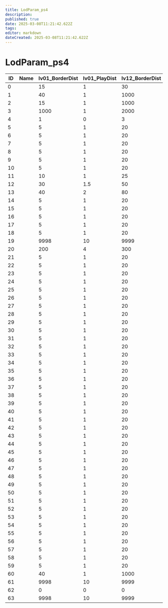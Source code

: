 ```yaml
---
title: LodParam_ps4
description: 
published: true
date: 2025-03-08T11:21:42.622Z
tags: 
editor: markdown
dateCreated: 2025-03-08T11:21:42.622Z
---
```


# LodParam_ps4
|ID|Name|lv01_BorderDist|lv01_PlayDist|lv12_BorderDist|lv12_PlayDist|textureLod|draw_BorderDist|draw_PlayDist|shadowDraw_BorderDist|shadowDraw_PlayDist|motionBlur_BorderDist|motionBlur_PlayDist|type|lodCrossFadeEnable|dummy     |lodCrossFadeTime|reserve                                                                         |
|--|-|----|---|----|--|-|----|-|----|-|----|-|-|-|----------|---|--------------------------------------------------------------------------------|
|0 | |15  |1  |30  |2 |1|9999|1|9999|1|9999|1|0|0|[0&#124;0]|0.2|[0&#124;0&#124;0&#124;0&#124;0&#124;0&#124;0&#124;0&#124;0&#124;0&#124;0&#124;0]|
1 | |40  |1  |1000|2 |1|9999|1|9999|1|9999|1|0|0|[0&#124;0]|0.2|[0&#124;0&#124;0&#124;0&#124;0&#124;0&#124;0&#124;0&#124;0&#124;0&#124;0&#124;0]|
2 | |15  |1  |1000|2 |1|9999|1|9999|1|9999|1|0|0|[0&#124;0]|0.2|[0&#124;0&#124;0&#124;0&#124;0&#124;0&#124;0&#124;0&#124;0&#124;0&#124;0&#124;0]|
3 | |1000|1  |2000|2 |1|9999|1|9999|1|9999|1|0|0|[0&#124;0]|0.2|[0&#124;0&#124;0&#124;0&#124;0&#124;0&#124;0&#124;0&#124;0&#124;0&#124;0&#124;0]|
4 | |1   |0  |3   |0 |0|9999|1|9999|1|9999|1|0|0|[0&#124;0]|0.2|[0&#124;0&#124;0&#124;0&#124;0&#124;0&#124;0&#124;0&#124;0&#124;0&#124;0&#124;0]|
5 | |5   |1  |20  |2 |0|9999|1|9999|1|9999|1|0|0|[0&#124;0]|0.2|[0&#124;0&#124;0&#124;0&#124;0&#124;0&#124;0&#124;0&#124;0&#124;0&#124;0&#124;0]|
6 | |5   |1  |20  |2 |0|9999|1|9999|1|9999|1|0|0|[0&#124;0]|0.2|[0&#124;0&#124;0&#124;0&#124;0&#124;0&#124;0&#124;0&#124;0&#124;0&#124;0&#124;0]|
7 | |5   |1  |20  |2 |0|9999|1|9999|1|9999|1|0|0|[0&#124;0]|0.2|[0&#124;0&#124;0&#124;0&#124;0&#124;0&#124;0&#124;0&#124;0&#124;0&#124;0&#124;0]|
8 | |5   |1  |20  |2 |1|9999|1|9999|1|9999|1|0|0|[0&#124;0]|0.2|[0&#124;0&#124;0&#124;0&#124;0&#124;0&#124;0&#124;0&#124;0&#124;0&#124;0&#124;0]|
9 | |5   |1  |20  |2 |1|9999|1|9999|1|9999|1|0|0|[0&#124;0]|0.2|[0&#124;0&#124;0&#124;0&#124;0&#124;0&#124;0&#124;0&#124;0&#124;0&#124;0&#124;0]|
10| |5   |1  |20  |2 |1|9999|1|9999|1|9999|1|0|0|[0&#124;0]|0.2|[0&#124;0&#124;0&#124;0&#124;0&#124;0&#124;0&#124;0&#124;0&#124;0&#124;0&#124;0]|
11| |10  |1  |25  |2 |1|9999|1|9999|1|9999|1|0|0|[0&#124;0]|0.2|[0&#124;0&#124;0&#124;0&#124;0&#124;0&#124;0&#124;0&#124;0&#124;0&#124;0&#124;0]|
12| |30  |1.5|50  |3 |1|9999|1|9999|1|9999|1|0|0|[0&#124;0]|0.2|[0&#124;0&#124;0&#124;0&#124;0&#124;0&#124;0&#124;0&#124;0&#124;0&#124;0&#124;0]|
13| |40  |2  |80  |4 |1|9999|1|9999|1|9999|1|0|0|[0&#124;0]|0.2|[0&#124;0&#124;0&#124;0&#124;0&#124;0&#124;0&#124;0&#124;0&#124;0&#124;0&#124;0]|
14| |5   |1  |20  |2 |1|9999|1|9999|1|9999|1|0|0|[0&#124;0]|0.2|[0&#124;0&#124;0&#124;0&#124;0&#124;0&#124;0&#124;0&#124;0&#124;0&#124;0&#124;0]|
15| |5   |1  |20  |2 |1|9999|1|9999|1|9999|1|0|0|[0&#124;0]|0.2|[0&#124;0&#124;0&#124;0&#124;0&#124;0&#124;0&#124;0&#124;0&#124;0&#124;0&#124;0]|
16| |5   |1  |20  |2 |1|9999|1|9999|1|9999|1|0|0|[0&#124;0]|0.2|[0&#124;0&#124;0&#124;0&#124;0&#124;0&#124;0&#124;0&#124;0&#124;0&#124;0&#124;0]|
17| |5   |1  |20  |2 |1|9999|1|9999|1|9999|1|0|0|[0&#124;0]|0.2|[0&#124;0&#124;0&#124;0&#124;0&#124;0&#124;0&#124;0&#124;0&#124;0&#124;0&#124;0]|
18| |5   |1  |20  |2 |1|9999|1|9999|1|9999|1|0|0|[0&#124;0]|0.2|[0&#124;0&#124;0&#124;0&#124;0&#124;0&#124;0&#124;0&#124;0&#124;0&#124;0&#124;0]|
19| |9998|10 |9999|10|1|9999|1|9999|1|9999|1|0|0|[0&#124;0]|0.2|[0&#124;0&#124;0&#124;0&#124;0&#124;0&#124;0&#124;0&#124;0&#124;0&#124;0&#124;0]|
20| |200 |4  |300 |8 |1|9999|1|9999|1|9999|1|0|0|[0&#124;0]|0.2|[0&#124;0&#124;0&#124;0&#124;0&#124;0&#124;0&#124;0&#124;0&#124;0&#124;0&#124;0]|
21| |5   |1  |20  |2 |1|9999|1|9999|1|9999|1|0|0|[0&#124;0]|0.2|[0&#124;0&#124;0&#124;0&#124;0&#124;0&#124;0&#124;0&#124;0&#124;0&#124;0&#124;0]|
22| |5   |1  |20  |2 |1|9999|1|9999|1|9999|1|0|0|[0&#124;0]|0.2|[0&#124;0&#124;0&#124;0&#124;0&#124;0&#124;0&#124;0&#124;0&#124;0&#124;0&#124;0]|
23| |5   |1  |20  |2 |1|9999|1|9999|1|9999|1|0|0|[0&#124;0]|0.2|[0&#124;0&#124;0&#124;0&#124;0&#124;0&#124;0&#124;0&#124;0&#124;0&#124;0&#124;0]|
24| |5   |1  |20  |2 |1|9999|1|9999|1|9999|1|0|0|[0&#124;0]|0.2|[0&#124;0&#124;0&#124;0&#124;0&#124;0&#124;0&#124;0&#124;0&#124;0&#124;0&#124;0]|
25| |5   |1  |20  |2 |1|9999|1|9999|1|9999|1|0|0|[0&#124;0]|0.2|[0&#124;0&#124;0&#124;0&#124;0&#124;0&#124;0&#124;0&#124;0&#124;0&#124;0&#124;0]|
26| |5   |1  |20  |2 |1|9999|1|9999|1|9999|1|0|0|[0&#124;0]|0.2|[0&#124;0&#124;0&#124;0&#124;0&#124;0&#124;0&#124;0&#124;0&#124;0&#124;0&#124;0]|
27| |5   |1  |20  |2 |1|9999|1|9999|1|9999|1|0|0|[0&#124;0]|0.2|[0&#124;0&#124;0&#124;0&#124;0&#124;0&#124;0&#124;0&#124;0&#124;0&#124;0&#124;0]|
28| |5   |1  |20  |2 |1|9999|1|9999|1|9999|1|0|0|[0&#124;0]|0.2|[0&#124;0&#124;0&#124;0&#124;0&#124;0&#124;0&#124;0&#124;0&#124;0&#124;0&#124;0]|
29| |5   |1  |20  |2 |1|9999|1|9999|1|9999|1|0|0|[0&#124;0]|0.2|[0&#124;0&#124;0&#124;0&#124;0&#124;0&#124;0&#124;0&#124;0&#124;0&#124;0&#124;0]|
30| |5   |1  |20  |2 |1|9999|1|9999|1|9999|1|0|0|[0&#124;0]|0.2|[0&#124;0&#124;0&#124;0&#124;0&#124;0&#124;0&#124;0&#124;0&#124;0&#124;0&#124;0]|
31| |5   |1  |20  |2 |1|9999|1|9999|1|9999|1|0|0|[0&#124;0]|0.2|[0&#124;0&#124;0&#124;0&#124;0&#124;0&#124;0&#124;0&#124;0&#124;0&#124;0&#124;0]|
32| |5   |1  |20  |2 |1|9999|1|9999|1|9999|1|0|0|[0&#124;0]|0.2|[0&#124;0&#124;0&#124;0&#124;0&#124;0&#124;0&#124;0&#124;0&#124;0&#124;0&#124;0]|
33| |5   |1  |20  |2 |1|9999|1|9999|1|9999|1|0|0|[0&#124;0]|0.2|[0&#124;0&#124;0&#124;0&#124;0&#124;0&#124;0&#124;0&#124;0&#124;0&#124;0&#124;0]|
34| |5   |1  |20  |2 |1|9999|1|9999|1|9999|1|0|0|[0&#124;0]|0.2|[0&#124;0&#124;0&#124;0&#124;0&#124;0&#124;0&#124;0&#124;0&#124;0&#124;0&#124;0]|
35| |5   |1  |20  |2 |1|9999|1|9999|1|9999|1|0|0|[0&#124;0]|0.2|[0&#124;0&#124;0&#124;0&#124;0&#124;0&#124;0&#124;0&#124;0&#124;0&#124;0&#124;0]|
36| |5   |1  |20  |2 |1|9999|1|9999|1|9999|1|0|0|[0&#124;0]|0.2|[0&#124;0&#124;0&#124;0&#124;0&#124;0&#124;0&#124;0&#124;0&#124;0&#124;0&#124;0]|
37| |5   |1  |20  |2 |1|9999|1|9999|1|9999|1|0|0|[0&#124;0]|0.2|[0&#124;0&#124;0&#124;0&#124;0&#124;0&#124;0&#124;0&#124;0&#124;0&#124;0&#124;0]|
38| |5   |1  |20  |2 |1|9999|1|9999|1|9999|1|0|0|[0&#124;0]|0.2|[0&#124;0&#124;0&#124;0&#124;0&#124;0&#124;0&#124;0&#124;0&#124;0&#124;0&#124;0]|
39| |5   |1  |20  |2 |1|9999|1|9999|1|9999|1|0|0|[0&#124;0]|0.2|[0&#124;0&#124;0&#124;0&#124;0&#124;0&#124;0&#124;0&#124;0&#124;0&#124;0&#124;0]|
40| |5   |1  |20  |2 |1|9999|1|9999|1|9999|1|0|0|[0&#124;0]|0.2|[0&#124;0&#124;0&#124;0&#124;0&#124;0&#124;0&#124;0&#124;0&#124;0&#124;0&#124;0]|
41| |5   |1  |20  |2 |1|9999|1|9999|1|9999|1|0|0|[0&#124;0]|0.2|[0&#124;0&#124;0&#124;0&#124;0&#124;0&#124;0&#124;0&#124;0&#124;0&#124;0&#124;0]|
42| |5   |1  |20  |2 |1|9999|1|9999|1|9999|1|0|0|[0&#124;0]|0.2|[0&#124;0&#124;0&#124;0&#124;0&#124;0&#124;0&#124;0&#124;0&#124;0&#124;0&#124;0]|
43| |5   |1  |20  |2 |1|9999|1|9999|1|9999|1|0|0|[0&#124;0]|0.2|[0&#124;0&#124;0&#124;0&#124;0&#124;0&#124;0&#124;0&#124;0&#124;0&#124;0&#124;0]|
44| |5   |1  |20  |2 |1|9999|1|9999|1|9999|1|0|0|[0&#124;0]|0.2|[0&#124;0&#124;0&#124;0&#124;0&#124;0&#124;0&#124;0&#124;0&#124;0&#124;0&#124;0]|
45| |5   |1  |20  |2 |1|9999|1|9999|1|9999|1|0|0|[0&#124;0]|0.2|[0&#124;0&#124;0&#124;0&#124;0&#124;0&#124;0&#124;0&#124;0&#124;0&#124;0&#124;0]|
46| |5   |1  |20  |2 |1|9999|1|9999|1|9999|1|0|0|[0&#124;0]|0.2|[0&#124;0&#124;0&#124;0&#124;0&#124;0&#124;0&#124;0&#124;0&#124;0&#124;0&#124;0]|
47| |5   |1  |20  |2 |1|9999|1|9999|1|9999|1|0|0|[0&#124;0]|0.2|[0&#124;0&#124;0&#124;0&#124;0&#124;0&#124;0&#124;0&#124;0&#124;0&#124;0&#124;0]|
48| |5   |1  |20  |2 |1|9999|1|9999|1|9999|1|0|0|[0&#124;0]|0.2|[0&#124;0&#124;0&#124;0&#124;0&#124;0&#124;0&#124;0&#124;0&#124;0&#124;0&#124;0]|
49| |5   |1  |20  |2 |1|9999|1|9999|1|9999|1|0|0|[0&#124;0]|0.2|[0&#124;0&#124;0&#124;0&#124;0&#124;0&#124;0&#124;0&#124;0&#124;0&#124;0&#124;0]|
50| |5   |1  |20  |2 |1|9999|1|9999|1|9999|1|0|0|[0&#124;0]|0.2|[0&#124;0&#124;0&#124;0&#124;0&#124;0&#124;0&#124;0&#124;0&#124;0&#124;0&#124;0]|
51| |5   |1  |20  |2 |1|9999|1|9999|1|9999|1|0|0|[0&#124;0]|0.2|[0&#124;0&#124;0&#124;0&#124;0&#124;0&#124;0&#124;0&#124;0&#124;0&#124;0&#124;0]|
52| |5   |1  |20  |2 |1|9999|1|9999|1|9999|1|0|0|[0&#124;0]|0.2|[0&#124;0&#124;0&#124;0&#124;0&#124;0&#124;0&#124;0&#124;0&#124;0&#124;0&#124;0]|
53| |5   |1  |20  |2 |1|9999|1|9999|1|9999|1|0|0|[0&#124;0]|0.2|[0&#124;0&#124;0&#124;0&#124;0&#124;0&#124;0&#124;0&#124;0&#124;0&#124;0&#124;0]|
54| |5   |1  |20  |2 |1|9999|1|9999|1|9999|1|0|0|[0&#124;0]|0.2|[0&#124;0&#124;0&#124;0&#124;0&#124;0&#124;0&#124;0&#124;0&#124;0&#124;0&#124;0]|
55| |5   |1  |20  |2 |1|9999|1|9999|1|9999|1|0|0|[0&#124;0]|0.2|[0&#124;0&#124;0&#124;0&#124;0&#124;0&#124;0&#124;0&#124;0&#124;0&#124;0&#124;0]|
56| |5   |1  |20  |2 |1|9999|1|9999|1|9999|1|0|0|[0&#124;0]|0.2|[0&#124;0&#124;0&#124;0&#124;0&#124;0&#124;0&#124;0&#124;0&#124;0&#124;0&#124;0]|
57| |5   |1  |20  |2 |1|9999|1|9999|1|9999|1|0|0|[0&#124;0]|0.2|[0&#124;0&#124;0&#124;0&#124;0&#124;0&#124;0&#124;0&#124;0&#124;0&#124;0&#124;0]|
58| |5   |1  |20  |2 |1|9999|1|9999|1|9999|1|0|0|[0&#124;0]|0.2|[0&#124;0&#124;0&#124;0&#124;0&#124;0&#124;0&#124;0&#124;0&#124;0&#124;0&#124;0]|
59| |5   |1  |20  |2 |1|9999|1|9999|1|9999|1|0|0|[0&#124;0]|0.2|[0&#124;0&#124;0&#124;0&#124;0&#124;0&#124;0&#124;0&#124;0&#124;0&#124;0&#124;0]|
60| |40  |1  |1000|2 |0|9999|1|9999|1|9999|1|0|0|[0&#124;0]|0.2|[0&#124;0&#124;0&#124;0&#124;0&#124;0&#124;0&#124;0&#124;0&#124;0&#124;0&#124;0]|
61| |9998|10 |9999|10|0|9999|1|9999|1|9999|1|0|0|[0&#124;0]|0.2|[0&#124;0&#124;0&#124;0&#124;0&#124;0&#124;0&#124;0&#124;0&#124;0&#124;0&#124;0]|
62| |0   |0  |0   |0 |1|9999|1|9999|1|9999|1|0|0|[0&#124;0]|0.2|[0&#124;0&#124;0&#124;0&#124;0&#124;0&#124;0&#124;0&#124;0&#124;0&#124;0&#124;0]|
63| |9998|10 |9999|10|1|9999|1|9999|1|9999|1|0|0|[0&#124;0]|0.2|[0&#124;0&#124;0&#124;0&#124;0&#124;0&#124;0&#124;0&#124;0&#124;0&#124;0&#124;0]|
